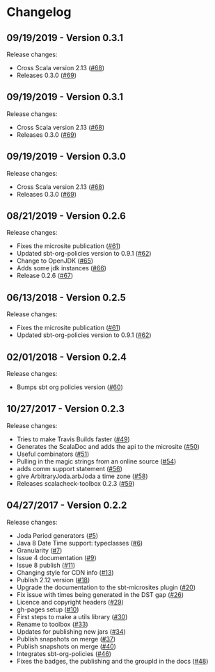 # Changelog

## 09/19/2019 - Version 0.3.1

Release changes:

* Cross Scala version 2.13 ([#68](https://github.com/47deg/scalacheck-toolbox/pull/68))
* Releases 0.3.0 ([#69](https://github.com/47deg/scalacheck-toolbox/pull/69))


## 09/19/2019 - Version 0.3.1

Release changes:

* Cross Scala version 2.13 ([#68](https://github.com/47deg/scalacheck-toolbox/pull/68))
* Releases 0.3.0 ([#69](https://github.com/47deg/scalacheck-toolbox/pull/69))


## 09/19/2019 - Version 0.3.0

Release changes:

* Cross Scala version 2.13 ([#68](https://github.com/47deg/scalacheck-toolbox/pull/68))
* Releases 0.3.0 ([#69](https://github.com/47deg/scalacheck-toolbox/pull/69))


## 08/21/2019 - Version 0.2.6

Release changes:

* Fixes the microsite publication ([#61](https://github.com/47deg/scalacheck-toolbox/pull/61))
* Updated sbt-org-policies version to 0.9.1 ([#62](https://github.com/47deg/scalacheck-toolbox/pull/62))
* Change to OpenJDK ([#65](https://github.com/47deg/scalacheck-toolbox/pull/65))
* Adds some jdk instances ([#66](https://github.com/47deg/scalacheck-toolbox/pull/66))
* Release 0.2.6 ([#67](https://github.com/47deg/scalacheck-toolbox/pull/67))


## 06/13/2018 - Version 0.2.5

Release changes:

* Fixes the microsite publication ([#61](https://github.com/47deg/scalacheck-toolbox/pull/61))
* Updated sbt-org-policies version to 0.9.1 ([#62](https://github.com/47deg/scalacheck-toolbox/pull/62))


## 02/01/2018 - Version 0.2.4

Release changes:

* Bumps sbt org policies version ([#60](https://github.com/47deg/scalacheck-toolbox/pull/60))


## 10/27/2017 - Version 0.2.3

Release changes:

* Tries to make Travis Builds faster ([#49](https://github.com/47deg/scalacheck-toolbox/pull/49))
* Generates the ScalaDoc and adds the api to the microsite ([#50](https://github.com/47deg/scalacheck-toolbox/pull/50))
* Useful combinators ([#51](https://github.com/47deg/scalacheck-toolbox/pull/51))
* Pulling in the magic strings from an online source ([#54](https://github.com/47deg/scalacheck-toolbox/pull/54))
* adds comm support statement ([#56](https://github.com/47deg/scalacheck-toolbox/pull/56))
* give ArbitraryJoda.arbJoda a time zone ([#58](https://github.com/47deg/scalacheck-toolbox/pull/58))
* Releases scalacheck-toolbox 0.2.3 ([#59](https://github.com/47deg/scalacheck-toolbox/pull/59))


## 04/27/2017 - Version 0.2.2

Release changes:

* Joda Period generators ([#5](https://github.com/47deg/scalacheck-toolbox/pull/5))
* Java 8 Date Time support: typeclasses ([#6](https://github.com/47deg/scalacheck-toolbox/pull/6))
* Granularity ([#7](https://github.com/47deg/scalacheck-toolbox/pull/7))
* Issue 4 documentation ([#9](https://github.com/47deg/scalacheck-toolbox/pull/9))
* Issue 8 publish ([#11](https://github.com/47deg/scalacheck-toolbox/pull/11))
* Changing style for CDN info ([#13](https://github.com/47deg/scalacheck-toolbox/pull/13))
* Publish 2.12 version ([#18](https://github.com/47deg/scalacheck-toolbox/pull/18))
* Upgrade the documentation to the sbt-microsites plugin ([#20](https://github.com/47deg/scalacheck-toolbox/pull/20))
* Fix issue with times being generated in the DST gap ([#26](https://github.com/47deg/scalacheck-toolbox/pull/26))
* Licence and copyright headers ([#29](https://github.com/47deg/scalacheck-toolbox/pull/29))
* gh-pages setup ([#10](https://github.com/47deg/scalacheck-toolbox/pull/10))
* First steps to make a utils library ([#30](https://github.com/47deg/scalacheck-toolbox/pull/30))
* Rename to toolbox ([#33](https://github.com/47deg/scalacheck-toolbox/pull/33))
* Updates for publishing new jars ([#34](https://github.com/47deg/scalacheck-toolbox/pull/34))
* Publish snapshots on merge ([#37](https://github.com/47deg/scalacheck-toolbox/pull/37))
* Publish snapshots on merge ([#40](https://github.com/47deg/scalacheck-toolbox/pull/40))
* Integrates sbt-org-policies ([#46](https://github.com/47deg/scalacheck-toolbox/pull/46))
* Fixes the badges, the publishing and the groupId in the docs ([#48](https://github.com/47deg/scalacheck-toolbox/pull/48))